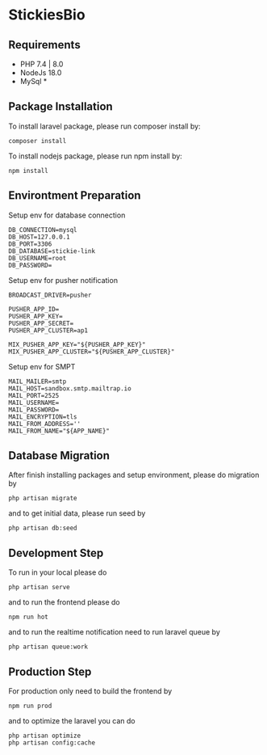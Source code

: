 # StickiesBio



## Requirements

- PHP 7.4 | 8.0
- NodeJs 18.0
- MySql *

## Package Installation

To install laravel package, please run composer install by:
```
composer install
```
To install nodejs package, please run npm install by:
```
npm install
```

## Environtment Preparation

Setup env for database connection
```
DB_CONNECTION=mysql
DB_HOST=127.0.0.1
DB_PORT=3306
DB_DATABASE=stickie-link
DB_USERNAME=root
DB_PASSWORD=
```
Setup env for pusher notification

```
BROADCAST_DRIVER=pusher

PUSHER_APP_ID=
PUSHER_APP_KEY=
PUSHER_APP_SECRET=
PUSHER_APP_CLUSTER=ap1

MIX_PUSHER_APP_KEY="${PUSHER_APP_KEY}"
MIX_PUSHER_APP_CLUSTER="${PUSHER_APP_CLUSTER}"
```

Setup env for SMPT
```
MAIL_MAILER=smtp
MAIL_HOST=sandbox.smtp.mailtrap.io
MAIL_PORT=2525
MAIL_USERNAME=
MAIL_PASSWORD=
MAIL_ENCRYPTION=tls
MAIL_FROM_ADDRESS=''
MAIL_FROM_NAME="${APP_NAME}"
```

## Database Migration

After finish installing packages and setup environment, please do migration by
```
php artisan migrate
```
and to get initial data, please run seed by
```
php artisan db:seed
```

## Development Step

To run in your local please do
```
php artisan serve
```
and to run the frontend please do
```
npm run hot
```
and to run the realtime notification need to run laravel queue by
```
php artisan queue:work
```

## Production Step

For production only need to build the frontend by
```
npm run prod
```
and to optimize the laravel you can do
```
php artisan optimize
php artisan config:cache
```

